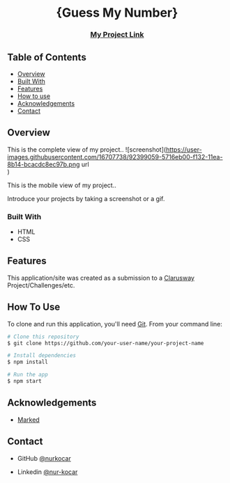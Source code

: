 <!-- Please update value in the {}  -->

<h1 align="center">{Guess My Number}</h1>


<div align="center">
  <h3>
    <a href="https://nurkocar.github.io/Guess-My-Number/">
      My Project Link
    </a>
 
  </h3>
</div>

<!-- TABLE OF CONTENTS -->

## Table of Contents

- [Overview](#overview)
- [Built With](#built-with)
- [Features](#features)
- [How to use](#how-to-use)
- [Acknowledgements](#acknowledgements)
- [Contact](#contact)

<!-- OVERVIEW -->

## Overview
This is the complete  view of my project..
![screenshot](https://user-images.githubusercontent.com/16707738/92399059-5716eb00-f132-11ea-8b14-bcacdc8ec97b.png url  
)

This is the mobile view of my project..

Introduce your projects by taking a screenshot or a gif. 

### Built With

<!-- This section should list any major frameworks that you built your project using. Here are a few examples.-->

- HTML
- CSS


## Features

This application/site was created as a submission to a [Clarusway](https://clarusway.com) Project/Challenges/etc. 

## How To Use

<!-- This is an example, please update according to your application -->

To clone and run this application, you'll need [Git](https://git-scm.com). From your command line:

```bash
# Clone this repository
$ git clone https://github.com/your-user-name/your-project-name

# Install dependencies
$ npm install

# Run the app
$ npm start
```

## Acknowledgements

<!-- This section should list any articles or add-ons/plugins that helps you to complete the project. This is optional but it will help you in the future. For exmpale -->

- [Marked](https://github.com/chjj/marked)

## Contact

- GitHub [@nurkocar](https://{github.com/nurkocar})

- Linkedin [@nur-kocar](https://{www.linkedin.com/in/nur-kocar/})
